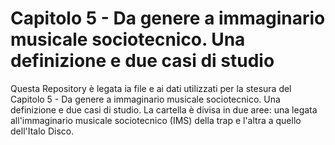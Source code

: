 # Capitolo 5 - Da genere a immaginario musicale sociotecnico. Una definizione e due casi di studio
 
Questa Repository è legata ia file e ai dati utilizzati per la stesura del Capitolo 5 - Da genere a immaginario musicale sociotecnico. Una definizione e due casi di studio.
La cartella è divisa in due aree: una legata all'immaginario musicale sociotecnico (IMS) della trap e l'altra a quello dell'Italo Disco.
